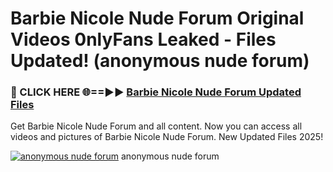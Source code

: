 # Barbie Nicole Nude Forum Original Videos 0nlyFans Leaked - Files Updated! (anonymous nude forum)

<h3>🔴 CLICK HERE 🌐==►► <a href="https://tinyurl.com/2p9ay9w9" rel="nofollow">Barbie Nicole Nude Forum Updated Files</a></h3>

Get Barbie Nicole Nude Forum and all content. Now you can access all videos and pictures of Barbie Nicole Nude Forum. New Updated Files 2025!

[![anonymous nude forum](https://i.imgur.com/KQgVmj3.gif)](https://tinyurl.com/2p9ay9w9)
anonymous nude forum